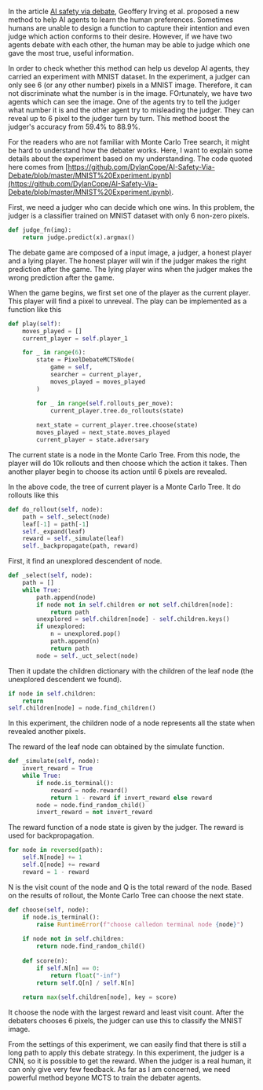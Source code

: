 In the article [AI safety via debate](https://arxiv.org/pdf/1805.00899.pdf), Geoffery Irving et al. proposed a new method to help AI agents to learn the human preferences. Sometimes humans are unable to design a function to capture their intention and even judge which action conforms to their desire. However, if we have two agents debate with each other, the human may be able to judge which one gave the most true, useful information.

In order to check whether this method can help us develop AI agents, they carried an experiment with MNIST dataset. In the experiment, a judger can only see 6 (or any other number) pixels in a MNIST image. Therefore, it can not discriminate what the number is in the image. FOrtunately, we have two agents which can see the image. One of the agents try to tell the judger what number it is and the other agent try to misleading the judger. They can reveal up to 6 pixel to the judger turn by turn. This method boost the judger's accuracy from 59.4% to 88.9%.

For the readers who are not familiar with Monte Carlo Tree search, it might be hard to understand how the debater works. Here, I want to explain some details about the experiment based on my understanding. The code quoted here comes from [https://github.com/DylanCope/AI-Safety-Via-Debate/blob/master/MNIST%20Experiment.ipynb](https://github.com/DylanCope/AI-Safety-Via-Debate/blob/master/MNIST%20Experiment.ipynb).

First, we need a judger who can decide which one wins. In this problem, the judger is a classifier trained on MNIST dataset with only 6 non-zero pixels.

```python
def judge_fn(img):
    return judge.predict(x).argmax()
```
The debate game are composed of a input image, a judger, a honest player and a lying player. The honest player will win if the judger makes the right prediction after the game. The lying player wins when the judger makes the wrong prediction after the game.

When the game begins, we first set one of the player as the current player. This player will find a pixel to unreveal. The play can be implemented as a function like this
```python
def play(self):
    moves_played = []
    current_player = self.player_1

    for _ in range(6):
        state = PixelDebateMCTSNode(
            game = self,
            searcher = current_player,
            moves_played = moves_played
        )

        for _ in range(self.rollouts_per_move):
            current_player.tree.do_rollouts(state)
        
        next_state = current_player.tree.choose(state)
        moves_played = next_state.moves_played
        current_player = state.adversary
```
The current state is a node in the Monte Carlo Tree. From this node, the player will do 10k rollouts and then choose which the action it takes. Then another player begin to choose its action until 6 pixels are revealed.

In the above code, the tree of current player is a Monte Carlo Tree. It do rollouts like this
```python
def do_rollout(self, node):
    path = self._select(node)
    leaf[-1] = path[-1]
    self._expand(leaf)
    reward = self._simulate(leaf)
    self._backpropagate(path, reward)
```
First, it find an unexplored descendent of node.
```python
def _select(self, node):
    path = []
    while True:
        path.append(node)
        if node not in self.children or not self.children[node]:
            return path
        unexplored = self.children[node] - self.children.keys()
        if unexplored:
            n = unexplored.pop()
            path.append(n)
            return path
        node = self._uct_select(node)
```
Then it update the children dictionary with the children of the leaf node (the unexplored descendent we found).
```python
if node in self.children:
    return
self.children[node] = node.find_children()
```
In this experiment, the children node of a node represents all the state when revealed another pixels.

The reward of the leaf node can obtained by the simulate function.
```python
def _simulate(self, node):
    invert_reward = True
    while True:
        if node.is_terminal():
            reward = node.reward()
            return 1 - reward if invert_reward else reward
        node = node.find_random_child()
        invert_reward = not invert_reward
```
The reward function of a node state is given by the judger. The reward is used for backpropagation.
```python
for node in reversed(path):
    self.N[node] += 1
    self.Q[node] += reward
    reward = 1 - reward
```
N is the visit count of the node and Q is the total reward of the node. Based on the results of rollout, the Monte Carlo Tree can choose the next state.
```python
def choose(self, node):
    if node.is_terminal():
        raise RuntimeError(f"choose calledon terminal node {node}")
    
    if node not in self.children:
        return node.find_random_child()
    
    def score(n):
        if self.N[n] == 0:
            return float("-inf")
        return self.Q[n] / self.N[n]
    
    return max(self.children[node], key = score)
```
It choose the node with the largest reward and least visit count. After the debaters chooses 6 pixels, the judger can use this to classify the MNIST image.

From the settings of this experiment, we can easily find that there is still a long path to apply this debate strategy. In this experiment, the judger is a CNN, so it is possible to get the reward. When the judger is a real human, it can only give very few feedback. As far as I am concerned, we need powerful method beyone MCTS to train the debater agents.